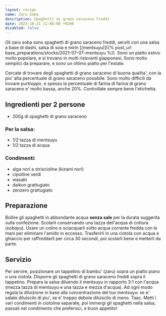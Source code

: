 ```yaml
---
layout: recipe
name: Zaru Soba
description: Spaghetti di grano saraceno freddi
date: 2023-10-21 11:00:00 +0200
disabled: false
---
```


Gli zaru soba sono spaghetti di grano saraceno freddi, serviti con una salsa a base di dashi, salsa di soia e mirin [(mentsuyu)]({% post_url base_preparations/stocks/2021-07-07-mentsuyu %}). Sono un piatto estivo molto popolare, e si trovano in molti ristoranti giapponesi. Sono molto semplici da preparare, e sono un ottimo piatto per l'estate.

Cercate di trovare degli spaghetti di grano saraceno di buona qualita', con la piu' alta percentuale di grano saraceno possibile. Sono molto difficili da trovare purtroppo, e spesso la percentuale di farina di farina di grano saraceno e' molto bassa, anche 20%. Controllate sempre bene l'etichetta.

## Ingredienti per 2 persone

- 200g di spaghetti di grano saraceno

### Per la salsa:
- 1/2 tazza di mentsuyu
- 1/2 tazza di acqua

### Condimenti:
- alga nori a striscioline (kizami nori)
- cipolline verdi
- wasabi
- daikon grattugiato
- zenzero grattugiato

## Preparazione
Bollire gli spaghetti in abbondante acqua **senza sale** per la durata suggerita sulla confezione. Scolarli conservando una tazza dell'acqua di cottura (_sobayu_). Usare un colino e sciacquarli sotto acqua corrente fredda con le mani per eliminare l'amido in eccesso. Trasferirli in una ciotola con acqua e ghiaccio per raffreddarli per circa 30 secondi, poi scolarli bene e metterli da parte.

## Servizio
Per servire, posizionare un tappetino di bambu' (zaru) sopra un piatto piano o una ciotola. Disporre gli spaghetti di grano saraceno freddi sopra il tappetino.
Prepara la salsa diluendo il mentsuyu in rapporto 3:1 con l'acqua (mezza tazza di mentsuyu e una tazza e mezza d'acqua). Ad ogni modo regola la diluizione in base alla concentrazione del tuo mentsuyu: se e' salato diluiscilo di piu', se e' troppo debole diluiscilo di meno. Taac.
Metti i vari condimenti in ciotoline separate, poi immergi gli spaghetti nella salsa, passali nel condimento che preferisci, e buon appetito!
